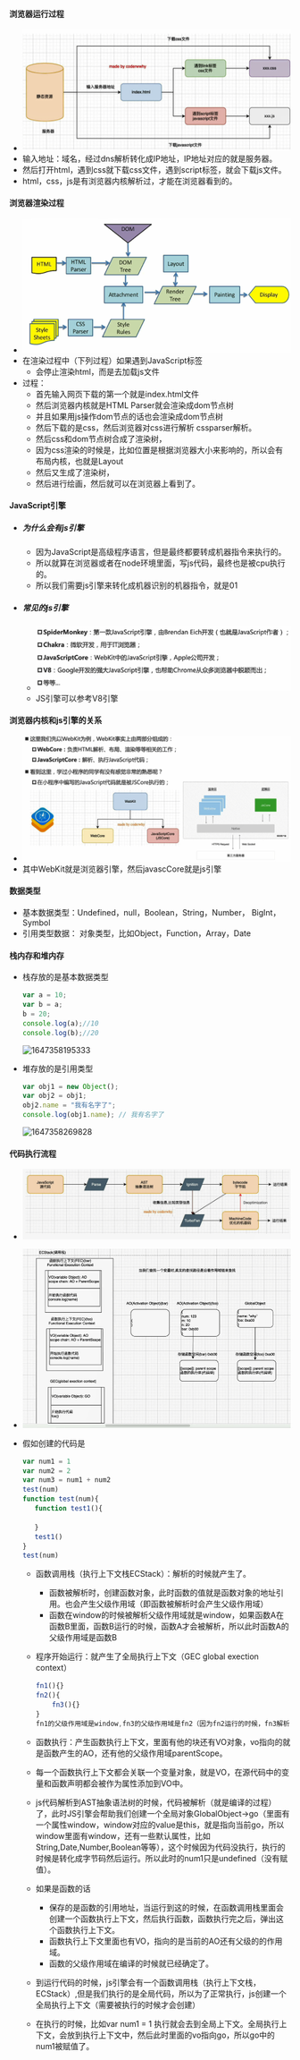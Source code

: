 #### 浏览器运行过程

- ![1636384579013](.\assets\1636384579013.png)
- 输入地址：域名，经过dns解析转化成IP地址，IP地址对应的就是服务器。
- 然后打开html，遇到css就下载css文件，遇到script标签，就会下载js文件。
- html，css，js是有浏览器内核解析过，才能在浏览器看到的。

#### 浏览器渲染过程

- ![1636384839770](.\assets\1636384839770.png)
- 在渲染过程中（下列过程）如果遇到JavaScript标签
  - 会停止渲染html，而是去加载js文件
- 过程：
  - 首先输入网页下载的第一个就是index.html文件
  - 然后浏览器内核就是HTML Parser就会渲染成dom节点树
  - 并且如果用js操作dom节点的话也会渲染成dom节点树
  - 然后下载的是css，然后浏览器对css进行解析 cssparser解析。
  - 然后css和dom节点树合成了渲染树，
  - 因为css渲染的时候是，比如位置是根据浏览器大小来影响的，所以会有布局内核，也就是Layout
  - 然后又生成了渲染树，
  - 然后进行绘画，然后就可以在浏览器上看到了。

#### JavaScript引擎

- ##### 为什么会有js引擎

  - 因为JavaScript是高级程序语言，但是最终都要转成机器指令来执行的。
  - 所以就算在浏览器或者在node环境里面，写js代码，最终也是被cpu执行的。
  - 所以我们需要js引擎来转化成机器识别的机器指令，就是01

- ##### 常见的js引擎

  - ![1636467578372](.\assets\1636467578372.png)
  - JS引擎可以参考V8引擎

#### 浏览器内核和js引擎的关系

- ![1636467816127](.\assets\1636467816127.png)
- 其中WebKit就是浏览器引擎，然后javascCore就是js引擎

#### 数据类型

- 基本数据类型：Undefined，null，Boolean，String，Number， BigInt，Symbol
- 引用类型数据： 对象类型，比如Object，Function，Array，Date

#### 栈内存和堆内存

- 栈存放的是基本数据类型

  ```javascript
  var a = 10;
  var b = a;
  b = 20;
  console.log(a);//10
  console.log(b);//20
  ```

  ![1647358195333](D:\qiuhongweiProject\前端笔记\js\assets\1647358195333.png)

- 堆存放的是引用类型

  ```javascript
  var obj1 = new Object();
  var obj2 = obj1;
  obj2.name = "我有名字了";
  console.log(obj1.name); // 我有名字了
  ```

  ![1647358269828](D:\qiuhongweiProject\前端笔记\js\assets\1647358269828.png)

  

#### 代码执行流程

- ![1636555699625](.\assets\1636555699625.png)

- ![1637156344457](.\assets\1637156344457.png)

- 假如创建的代码是

  ```javascript
  var num1 = 1
  var num2 = 2 
  var num3 = num1 + num2 
  test(num)
  function test(num){
     function test1(){
         
     }
     test1()
  }
  test(num)
  ```

  - 函数调用栈（执行上下文栈ECStack）：解析的时候就产生了。
  
    - 函数被解析时，创建函数对象，此时函数的值就是函数对象的地址引用。也会产生父级作用域（即函数被解析时会产生父级作用域）
    - 函数在window的时候被解析父级作用域就是window，如果函数A在函数B里面，函数B运行的时候，函数A才会被解析，所以此时函数A的父级作用域是函数B
  
  - 程序开始运行：就产生了全局执行上下文（GEC global exection context）
  
    ```javascript
    fn1(){}
    fn2(){
        fn3(){}
    }
    fn1的父级作用域是window,fn3的父级作用域是fn2（因为fn2运行的时候，fn3解析，此时才决定父级作用域）
    ```
  
    
  
  - 函数执行：产生函数执行上下文，里面有他的块还有VO对象，vo指向的就是函数产生的AO，还有他的父级作用域parentScope。 
  
  - 每一个函数执行上下文都会关联一个变量对象，就是VO，在源代码中的变量和函数声明都会被作为属性添加到VO中。
  
  - js代码解析到AST抽象语法树的时候，代码被解析（就是编译的过程）了，此时JS引擎会帮助我们创建一个全局对象GlobalObject->go（里面有一个属性window，window对应的value是this，就是指向当前go，所以window里面有window，还有一些默认属性，比如String,Date,Number,Boolean等等），这个时候因为代码没执行，执行的时候是转化成字节码然后运行。所以此时的num1只是undefined（没有赋值）。
  - 如果是函数的话
    - 保存的是函数的引用地址，当运行到这的时候，在函数调用栈里面会创建一个函数执行上下文，然后执行函数，函数执行完之后，弹出这个函数执行上下文。
    - 函数执行上下文里面也有VO，指向的是当前的AO还有父级的的作用域。
    - 函数的父级作用域在编译的时候就已经确定了。
  - 到运行代码的时候，js引擎会有一个函数调用栈（执行上下文栈，ECStack）,但是我们执行的是全局代码，所以为了正常执行，js创建一个全局执行上下文（需要被执行的时候才会创建）
  - 在执行的时候，比如var num1 = 1 执行就会去到全局上下文。全局执行上下文，会放到执行上下文中，然后此时里面的vo指向go，所以go中的num1被赋值了。